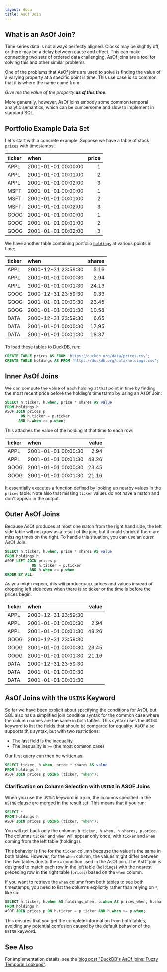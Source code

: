 ```yaml
---
layout: docu
title: AsOf Join
---
```


## What is an AsOf Join?

Time series data is not always perfectly aligned.
Clocks may be slightly off, or there may be a delay between cause and effect.
This can make connecting two sets of ordered data challenging.
AsOf joins are a tool for solving this and other similar problems.

One of the problems that AsOf joins are used to solve is
finding the value of a varying property at a specific point in time.
This use case is so common that it is where the name came from:

_Give me the value of the property **as of this time**_.

More generally, however, AsOf joins embody some common temporal analytic semantics,
which can be cumbersome and slow to implement in standard SQL.

## Portfolio Example Data Set

Let's start with a concrete example.
Suppose we have a table of stock [`prices`](/data/prices.csv) with timestamps:

<div class="narrow_table"></div>

| ticker | when | price |
| :----- | :--- | ----: |
| APPL   | 2001-01-01 00:00:00 | 1 |
| APPL   | 2001-01-01 00:01:00 | 2 |
| APPL   | 2001-01-01 00:02:00 | 3 |
| MSFT   | 2001-01-01 00:00:00 | 1 |
| MSFT   | 2001-01-01 00:01:00 | 2 |
| MSFT   | 2001-01-01 00:02:00 | 3 |
| GOOG   | 2001-01-01 00:00:00 | 1 |
| GOOG   | 2001-01-01 00:01:00 | 2 |
| GOOG   | 2001-01-01 00:02:00 | 3 |

We have another table containing portfolio [`holdings`](/data/holdings.csv) at various points in time:

<div class="narrow_table"></div>

| ticker | when | shares |
| :----- | :--- | -----: |
| APPL   | 2000-12-31 23:59:30 | 5.16   |
| APPL   | 2001-01-01 00:00:30 | 2.94   |
| APPL   | 2001-01-01 00:01:30 | 24.13  |
| GOOG   | 2000-12-31 23:59:30 | 9.33   |
| GOOG   | 2001-01-01 00:00:30 | 23.45  |
| GOOG   | 2001-01-01 00:01:30 | 10.58  |
| DATA   | 2000-12-31 23:59:30 | 6.65   |
| DATA   | 2001-01-01 00:00:30 | 17.95  |
| DATA   | 2001-01-01 00:01:30 | 18.37  |

To load these tables to DuckDB, run:

```sql
CREATE TABLE prices AS FROM 'https://duckdb.org/data/prices.csv';
CREATE TABLE holdings AS FROM 'https://duckdb.org/data/holdings.csv';
```

## Inner AsOf Joins

We can compute the value of each holding at that point in time by finding
the most recent price before the holding's timestamp by using an AsOf Join:

```sql
SELECT h.ticker, h.when, price * shares AS value
FROM holdings h
ASOF JOIN prices p
       ON h.ticker = p.ticker
      AND h.when >= p.when;
```

This attaches the value of the holding at that time to each row:

<div class="narrow_table"></div>

| ticker | when | value |
| :----- | :--- | ----: |
| APPL   | 2001-01-01 00:00:30 | 2.94  |
| APPL   | 2001-01-01 00:01:30 | 48.26 |
| GOOG   | 2001-01-01 00:00:30 | 23.45 |
| GOOG   | 2001-01-01 00:01:30 | 21.16 |

It essentially executes a function defined by looking up nearby values in the `prices` table.
Note also that missing `ticker` values do not have a match and don't appear in the output.

## Outer AsOf Joins

Because AsOf produces at most one match from the right hand side,
the left side table will not grow as a result of the join,
but it could shrink if there are missing times on the right.
To handle this situation, you can use an *outer* AsOf Join:

```sql
SELECT h.ticker, h.when, price * shares AS value
FROM holdings h
ASOF LEFT JOIN prices p
            ON h.ticker = p.ticker
           AND h.when >= p.when
ORDER BY ALL;
```

As you might expect, this will produce `NULL` prices and values instead of dropping left side rows
when there is no ticker or the time is before the prices begin.

<div class="narrow_table"></div>

| ticker | when | value |
| :----- | :--- | ----: |
| APPL   | 2000-12-31 23:59:30 |       |
| APPL   | 2001-01-01 00:00:30 | 2.94  |
| APPL   | 2001-01-01 00:01:30 | 48.26 |
| GOOG   | 2000-12-31 23:59:30 |       |
| GOOG   | 2001-01-01 00:00:30 | 23.45 |
| GOOG   | 2001-01-01 00:01:30 | 21.16 |
| DATA   | 2000-12-31 23:59:30 |       |
| DATA   | 2001-01-01 00:00:30 |       |
| DATA   | 2001-01-01 00:01:30 |       |

## AsOf Joins with the `USING` Keyword

So far we have been explicit about specifying the conditions for AsOf,
but SQL also has a simplified join condition syntax
for the common case where the column names are the same in both tables.
This syntax uses the `USING` keyword to list the fields that should be compared for equality.
AsOf also supports this syntax, but with two restrictions:

* The last field is the inequality
* The inequality is `>=` (the most common case)

Our first query can then be written as:

```sql
SELECT ticker, h.when, price * shares AS value
FROM holdings h
ASOF JOIN prices p USING (ticker, "when");
```

### Clarification on Column Selection with `USING` in ASOF Joins

When you use the `USING` keyword in a join, the columns specified in the `USING` clause are merged in the result set. This means that if you run:

```sql
SELECT *
FROM holdings h
ASOF JOIN prices p USING (ticker, "when");
```

You will get back only the columns `h.ticker, h.when, h.shares, p.price`. The columns `ticker` and `when` will appear only once, with `ticker`
and `when` coming from the left table (holdings).

This behavior is fine for the `ticker` column because the value is the same in both tables. However, for the `when` column, the values might 
differ between the two tables due to the `>=` condition used in the AsOf join. The AsOf join is designed to match each row in the left 
table (`holdings`) with the nearest preceding row in the right table (`prices`) based on the `when` column.

If you want to retrieve the `when` column from both tables to see both timestamps, you need to list the columns explicitly rather than 
relying on `*`, like so:

```sql
SELECT h.ticker, h.when AS holdings_when, p.when AS prices_when, h.shares, p.price
FROM holdings h
ASOF JOIN prices p ON h.ticker = p.ticker AND h.when >= p.when;
```
This ensures that you get the complete information from both tables, avoiding any potential confusion caused by the default behavior of 
the `USING` keyword.

## See Also

For implementation details, see the [blog post "DuckDB's AsOf joins: Fuzzy Temporal Lookups"](/2023/09/15/asof-joins-fuzzy-temporal-lookups).
